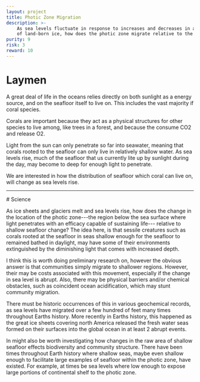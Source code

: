 ```yaml
---
layout: project
title: Photic Zone Migration
description: >-
    As sea levels fluctuate in response to increases and decreases in abundance 
    of land-born ice, how does the photic zone migrate relative to the sea floor?
purity: 9
risk: 3
reward: 10
---
```




# Laymen
A great deal of life in the oceans relies directly on both sunlight as a energy source, and on the seafloor itself to live on. This includes the vast majority if coral species. 

Corals are important because they act as a physical structures for other species to live among, like trees in a forest, and because the consume CO2 and release O2.


Light from the sun can only penetrate so far into seawater, meaning that corals rooted to the seafloor can only live in relatively shallow water. As sea levels rise, much of the seafloor that us currently lite up by sunlight during the day, may become to deep for enough light to penetrate.

We are interested in how the distribution of seafloor which coral can live on, will change as sea levels rise.

<hr />
# Science

As ice sheets and glaciers melt and sea levels rise, how does the change in the location of the photic zone---the region below the sea surface where light penetrates with an efficacy capable of sustaining life--- relative to shallow seafloor change? The idea here, is that sessile creatures such as corals rooted at the seafloor in seas shallow enough for the seafloor to remained bathed in daylight, may have some of their environments extinguished by the diminishing light that comes with increased depth.

I think this is worth doing preliminary research on, however the obvious answer is that communities simply migrate to shallower regions. However, their may be costs associated with this movement, especially if the change in sea level is abrupt. Also, there may be physical barriers and/or chemical obstacles, such as coincident ocean acidification, which may stunt community migration.

There must be historic occurrences of this in various geochemical records, as sea levels have migrated over a few hundred of feet many times throughout Earths history. More recently in Earths history, this happened as the great ice sheets covering north America released the fresh water seas formed on their surfaces into the global ocean in at least 2 abrupt events.

In might also be worth investigating how changes in the raw area of shallow seafloor effects biodiversity and community structure. There have been times throughout Earth history where shallow seas, maybe even shallow enough to facilitate large examples of seafloor within the photic zone, have existed. For example, at times be sea levels where low enough to expose large portions of continental shelf to the photic zone.

